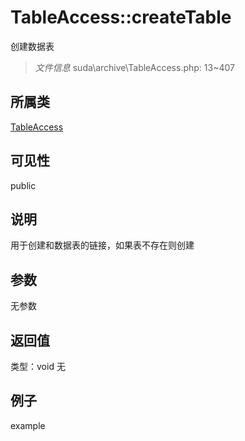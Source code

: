 # TableAccess::createTable
创建数据表
> *文件信息* suda\archive\TableAccess.php: 13~407
## 所属类 

[TableAccess](../TableAccess.md)

## 可见性

  public  
## 说明

用于创建和数据表的链接，如果表不存在则创建

## 参数

无参数
## 返回值
 
类型：void
无
## 例子

example